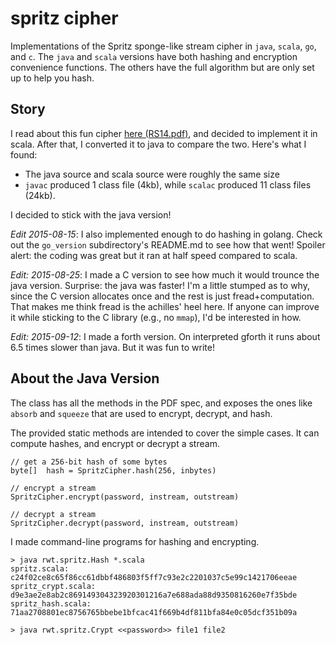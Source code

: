 # spritz cipher

Implementations of the Spritz sponge-like stream cipher in
`java`, `scala`, `go`, and `c`.  The `java` and `scala` 
versions have both hashing and encryption convenience 
functions. The others have the full algorithm but 
are only set up to help you hash. 


## Story

I read about this fun cipher [here (RS14.pdf)][1], and
decided to implement it in scala.  After that, I converted it
to java to compare the two.  Here's what I found:

  * The java source and scala source were roughly the same size
  * `javac` produced 1 class file (4kb), while `scalac` produced
     11 class files (24kb).

I decided to stick with the java version!

_Edit 2015-08-15_: I also implemented enough to do hashing in golang. Check
out the `go_version` subdirectory's README.md to see how that went!  Spoiler
alert: the coding was great but it ran at half speed compared to scala.

_Edit: 2015-08-25_: I made a C version to see how much it would 
trounce the java version. Surprise: the java was faster!  I'm a 
little stumped as to why, since the C version allocates once and
the rest is just fread+computation.  That makes me think fread 
is the achilles' heel here.  If anyone can improve it while 
sticking to the C library (e.g., no `mmap`), I'd be interested
in how.

_Edit: 2015-09-12_: I made a forth version. On interpreted gforth
it runs about 6.5 times slower than java. But it was fun to write!


About the Java Version
----------------------

The class has all the 
methods in the PDF spec, and exposes the ones like
`absorb` and `squeeze` that are used to encrypt, decrypt,
and hash.

The provided static methods are intended to
cover the simple cases. It can compute hashes, and encrypt
or decrypt a stream.

```
// get a 256-bit hash of some bytes
byte[]  hash = SpritzCipher.hash(256, inbytes)

// encrypt a stream 
SpritzCipher.encrypt(password, instream, outstream)

// decrypt a stream
SpritzCipher.decrypt(password, instream, outstream)
```

I made command-line programs for hashing and encrypting. 

```
> java rwt.spritz.Hash *.scala
spritz.scala: c24f02ce8c65f86cc61dbbf486803f5ff7c93e2c2201037c5e99c1421706eeae
spritz_crypt.scala: d9e3ae2e8ab2c869149304323920301216a7e688ada88d9350816260e7f35bde
spritz_hash.scala: 71aa2708801ec8756765bbebe1bfcac41f669b4df811bfa84e0c05dcf351b09a

> java rwt.spritz.Crypt <<password>> file1 file2
```

[1]: http://people.csail.mit.edu/rivest/pubs/RS14.pdf
